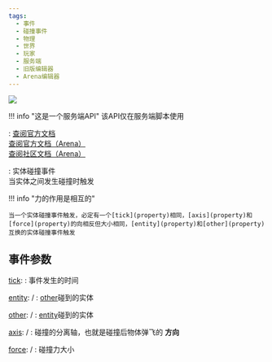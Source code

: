 ```yaml
---
tags:
  - 事件
  - 碰撞事件
  - 物理
  - 世界
  - 玩家
  - 服务端
  - 旧版编辑器
  - Arena编辑器
---
```


<a href="https://github.com/qndm"><img src="https://img.shields.io/badge/%E8%B4%A1%E7%8C%AE%E8%80%85-qndm-blue"></img></a>

!!! info "这是一个服务端API"
    该API仅在服务端脚本使用

:   [查阅官方文档](https://box3.yuque.com/org-wiki-box3-ev7rl4/guide/iw69r12kywz8uxwf)  
    [查阅官方文档（Arena）](https://box3.yuque.com/staff-khn556/wupvz3/cx43ln010fi1npng)  
    [查阅社区文档（Arena）](https://www.yuque.com/box3lab/api/hyvt8m1n88rdxbix#jneYE)

:   实体碰撞事件  
    当实体之间发生碰撞时触发

!!! info "力的作用是相互的"

    当一个实体碰撞事件触发，必定有一个[tick](property)相同，[axis](property)和[force](property)的向相反但大小相同，[entity](property)和[other](property)互换的实体碰撞事件触发

## 事件参数
[tick](property): [](number)
:   事件发生的时间

[entity](property): [](Box3Entity) / [](GameEntity)
:   [other](property)碰到的实体

[other](property): [](Box3Entity) / [](GameEntity)
:   [entity](property)碰到的实体

[axis](property): [](Box3Vector3) / [](GameVector3)
:   碰撞的分离轴，也就是碰撞后物体弹飞的 **方向**

[force](property): [](Box3Vector3) / [](GameVector3)
:   碰撞力大小
